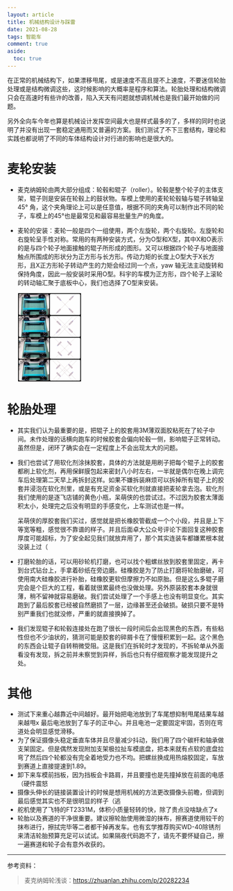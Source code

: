 ```yaml
---
layout: article
title: 机械结构设计与踩雷
date: 2021-08-28
tags: 智能车
comment: true
aside:
  toc: true
---
```


在正常的机械结构下，如果漂移甩尾，或是速度不高且提不上速度，不要迷信轮胎处理或是结构微调这些，这时候影响的大概率是程序和算法。轮胎处理和结构微调只会在高速时有些许的改善，陷入天天有问题就想调机械也是我们最开始做的问题。

另外全向车今年也算是机械设计发挥空间最大也是样式最多的了，多样的同时也说明了并没有出现一套稳定通用而又普遍的方案。我们测试了不下三套结构，理论和实践也都说明了不同的车体结构设计对行进的影响也是很大的。

<!--more-->

# 麦轮安装

* 麦克纳姆轮由两大部分组成：轮毂和辊子（roller）。轮毂是整个轮子的主体支架，辊子则是安装在轮毂上的鼓状物。车模上使用的麦轮轮毂轴与辊子转轴呈 45° 角，这个夹角理论上可以是任意值，根据不同的夹角可以制作出不同的轮子，车模上的45°也是最常见和最容易批量生产的角度。

* 麦轮的安装：麦轮一般是四个一组使用，两个左旋轮，两个右旋轮。左旋轮和右旋轮呈手性对称。常用的有两种安装方式，分为O型和X型，其中X和O表示的是与四个轮子地面接触的辊子所形成的图形。又可以根据四个轮子与地面接触点所围成的形状分为正方形与长方形。传动力矩的长度上O型大于X长方形，且X正方形轮子转动产生的力矩会经过同一个点，yaw 轴无法主动旋转和保持角度，因此一般安装时采用O型。科宇的车模为正方形，四个轮子上滚轮的转动轴汇聚于底板中心，我们也选择了O型来安装。

  <img src="https://raw.githubusercontent.com/ittuann/ittuann.github.io/main/_posts/_img/2021-08-28-CarMachine1.jpg" alt="img" style="zoom:20%;" />


# 轮胎处理

* 其实我们认为最重要的是，把辊子上的胶套用3M薄双面胶粘死在了轮子中间。未作处理的话横向跑车的时候胶套会偏向轮毂一侧，影响辊子正常转动。虽然但是，闭环了确实会在一定程度上不会出现太大的问题。

* 我们也尝试了用软化剂涂抹胶套，具体的方法就是用刷子把每个辊子上的胶套都刷上软化剂，再用保鲜膜包起来密封八小时左右，一半就是偶尔在晚上调完车后处理第二天早上再拆封这样。如果不嫌拆装麻烦可以拆掉所有辊子上的胶套并浸泡在软化剂里，或是有充足资金买软化剂就直接把麦轮拿去泡。软化剂我们使用的是逐飞店铺的黄色小瓶，呆萌侠的也尝试过。不过因为胶套太薄面积太小，处理完之后没有明显的手感变化，上车测试也是一样。

  呆萌侠的厚胶套我们买过，感觉就是把长橡胶管截成一个个小段，并且是上下等宽等粗，感觉很不靠谱的样子。并且后面卓大公众号评论下面回复这种胶套厚度可能超标，为了安全起见我们就放弃用了，那个其实连装车都嫌累根本就没装上过（

* 打磨轮胎的话，可以用砂轮机打磨，也可以找个粗螺丝放到胶套里固定，再卡到台式钻台上，手拿着砂纸在旁边磨。硅橡胶是为了防止打磨将轮胎磨破，可使用南大硅橡胶进行补胎，硅橡胶更软但摩擦力不如原胎。但是这么多辊子磨完会是个巨大的工程，看着就很累最终也没做处理。另外原装胶套本身就很薄，稍不留神就容易磨破。我们尝试处理了一个手感上也没有明显变化。其实跑到了最后胶套已经被自然磨损了一层，边缘甚至还会破损。破损只要不是特别严重我们也就没修，严重的就直接换掉了。

* 我们发现辊子和轮毂连接处在跑了很长一段时间后会出现黑色的东西，有些粘性但也不少油状的，猜测可能是胶套的碎屑卡在了慢慢积累到一起。这个黑色的东西会让辊子自转稍微受阻。这是我们在拆轮时才发现的，不拆轮单从外面看没有发现，拆之前并未察觉到异样，拆后也只有仔细观察才能发现提升之处。

# 其他

* 测试下来重心越靠近中间越好。最开始把电池放到了车尾想抑制甩尾结果车越来越甩x 最后电池放到了车子的正中心。并且电池一定要固定牢固，否则在弯道处会明显感觉滑移。
* 为了保证摄像头稳定垂直车体并且尽量减少抖动，我们用了四个碳杆和轴承做支架固定。但是偶然发现附加支架极拉扯车模底盘，把本来就有点软的底盘拉弯了然后四个轮都没有完全着地受力也不均。把螺丝换成用热熔胶固定，车放到赛道上直接提速到1.89。
* 卸下来车模前挡板，因为挡板会卡路肩，并且要撞也是先撞掉放在前面的电感（硬件震怒
* 摄像头伸长的链接装置设计的时候是想用机械的方法更改摄像头前瞻，但调到最后感觉其实也不是很明显的样子（逃
* 舵机使用了飞特的FT2331M，体积小质量轻转的快，除了贵点没啥缺点了x
* 轮胎以及赛道的干净很重要。建议擦轮胎使用微湿的抹布，擦赛道使用较干的抹布进行，擦拭完毕等二者都干掉再发车。也有玄学推荐购买WD-40除锈剂来清洁轮胎预算充足可以试试。如果隔夜代码跑不了，请先不要怀疑自己，擦一遍赛道和轮子会有意外收获的。



------

参考资料：

> 麦克纳姆轮浅谈：https://zhuanlan.zhihu.com/p/20282234
